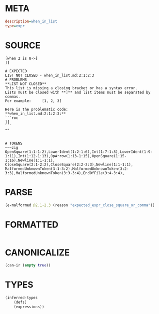 # META
~~~ini
description=when_in_list
type=expr
~~~
# SOURCE
~~~roc
[when 2 is 8->[
]]
~~~
~~~
# EXPECTED
LIST NOT CLOSED - when_in_list.md:2:1:2:3
# PROBLEMS
**LIST NOT CLOSED**
This list is missing a closing bracket or has a syntax error.
Lists must be closed with **]** and list items must be separated by commas.
For example:     [1, 2, 3]

Here is the problematic code:
**when_in_list.md:2:1:2:3:**
```roc
]]
```
^^


# TOKENS
~~~zig
OpenSquare(1:1-1:2),LowerIdent(1:2-1:6),Int(1:7-1:8),LowerIdent(1:9-1:11),Int(1:12-1:13),OpArrow(1:13-1:15),OpenSquare(1:15-1:16),Newline(1:1-1:1),
CloseSquare(2:1-2:2),CloseSquare(2:2-2:3),Newline(1:1-1:1),
MalformedUnknownToken(3:1-3:2),MalformedUnknownToken(3:2-3:3),MalformedUnknownToken(3:3-3:4),EndOfFile(3:4-3:4),
~~~
# PARSE
~~~clojure
(e-malformed @2.1-2.3 (reason "expected_expr_close_square_or_comma"))
~~~
# FORMATTED
~~~roc

~~~
# CANONICALIZE
~~~clojure
(can-ir (empty true))
~~~
# TYPES
~~~clojure
(inferred-types
	(defs)
	(expressions))
~~~
